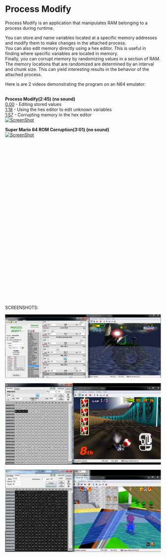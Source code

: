 # Process Modify

Process Modify is an application that manipulates RAM belonging to a process during runtime.

You can store and name variables located at a specific memory addresses and modify them to make changes in the attached process.<br>
You can also edit memory directly using a hex editor. This is useful in finding where specific variables are located in memory.<br>
Finally, you can corrupt memory by randomizing values in a section of RAM. The memory locations that are randomized are determined by an interval and chunk size. This can yield interesting results in the behavior of the attached process.

Here is are 2 videos demonstrating the program on an N64 emulator:<br><br>

**Process Modify(2:45) (no sound)**<br>
[0.00](http://www.youtube.com/watch?v=SKN5lbidbXc) - Editing stored values <br>
[1:18](http://www.youtube.com/watch?v=SKN5lbidbXc&t=1m18s) - Using the hex editor to edit unknown variables <br>
[1:57](http://www.youtube.com/watch?v=SKN5lbidbXc&t=1m57s) - Corrupting memory in the hex editor <br>
[![ScreenShot](http://img.youtube.com/vi/SKN5lbidbXc/0.jpg)](https://www.youtube.com/watch?v=SKN5lbidbXc)

**Super Mario 64 ROM Corruption(3:01) (no sound)**<br>
[![ScreenShot](http://img.youtube.com/vi/AclNAJOJo1o/0.jpg)](https://www.youtube.com/watch?v=AclNAJOJo1o)

<iframe width="854" height="510" src="" frameborder="0" allowfullscreen></iframe>

SCREENSHOTS:

![Alt text](SCREENSHOTS/pm0.png?raw=true "Screenshot 1")

![Alt text](SCREENSHOTS/pm2.png?raw=true "Screenshot 2")

![Alt text](SCREENSHOTS/pm3.png?raw=true "Screenshot 3")


